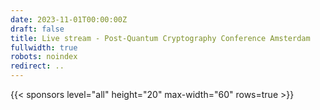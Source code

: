 ```yaml
---
date: 2023-11-01T00:00:00Z
draft: false
title: Live stream - Post-Quantum Cryptography Conference Amsterdam
fullwidth: true
robots: noindex
redirect: ..
---
```


{{< sponsors level="all" height="20" max-width="60" rows=true >}}
